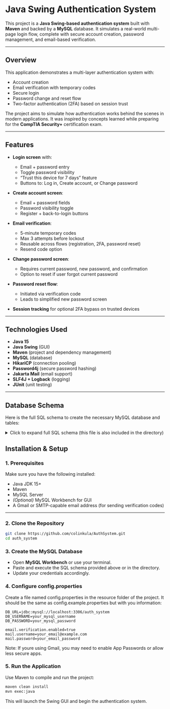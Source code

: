# Java Swing Authentication System

This project is a **Java Swing-based authentication system** built with **Maven** and backed by a **MySQL** database. It simulates a real-world multi-page login flow, complete with secure account creation, password management, and email-based verification.

---

## Overview

This application demonstrates a multi-layer authentication system with:

- Account creation
- Email verification with temporary codes
- Secure login
- Password change and reset flow
- Two-factor authentication (2FA) based on session trust

The project aims to simulate how authentication works behind the scenes in modern applications. It was inspired by concepts learned while preparing for the **CompTIA Security+** certification exam.

---

## Features

- **Login screen** with:
  - Email + password entry
  - Toggle password visibility
  - “Trust this device for 7 days” feature
  - Buttons to: Log in, Create account, or Change password

- **Create account screen**:
  - Email + password fields
  - Password visibility toggle
  - Register + back-to-login buttons

- **Email verification**:
  - 5-minute temporary codes
  - Max 3 attempts before lockout
  - Reusable across flows (registration, 2FA, password reset)
  - Resend code option

- **Change password screen**:
  - Requires current password, new password, and confirmation
  - Option to reset if user forgot current password

- **Password reset flow**:
  - Initiated via verification code
  - Leads to simplified new password screen

- **Session tracking** for optional 2FA bypass on trusted devices

---

## Technologies Used

- **Java 15**
- **Java Swing** (GUI)
- **Maven** (project and dependency management)
- **MySQL** (database)
- **HikariCP** (connection pooling)
- **Password4j** (secure password hashing)
- **Jakarta Mail** (email support)
- **SLF4J + Logback** (logging)
- **JUnit** (unit testing)

---

## Database Schema

Here is the full SQL schema to create the necessary MySQL database and tables:

<details>
<summary>Click to expand full SQL schema (this file is also included in the directory)</summary>

```sql
-- Create schema
CREATE DATABASE IF NOT EXISTS auth_system;
USE auth_system;

-- users table
CREATE TABLE users (
    user_id INT NOT NULL AUTO_INCREMENT PRIMARY KEY,
    email VARCHAR(255) NOT NULL UNIQUE,
    password_hash VARCHAR(255) NOT NULL,
    email_verified TINYINT(1) NOT NULL DEFAULT 0,
    created_at TIMESTAMP DEFAULT CURRENT_TIMESTAMP,
    deleted_at TIMESTAMP NULL
);

-- user_sessions table
CREATE TABLE user_sessions (
    session_id INT NOT NULL AUTO_INCREMENT PRIMARY KEY,
    user_id INT NOT NULL,
    session_token_hash CHAR(64) NOT NULL UNIQUE,
    created_at TIMESTAMP DEFAULT CURRENT_TIMESTAMP,
    last_active_at TIMESTAMP DEFAULT CURRENT_TIMESTAMP,
    expires_at TIMESTAMP NOT NULL,
    device_name VARCHAR(255),
    ip_address VARCHAR(45),
    user_agent TEXT,
    is_ephemeral TINYINT(1) NOT NULL DEFAULT 0,
    FOREIGN KEY (user_id) REFERENCES users(user_id)
        ON DELETE CASCADE
);

-- user_tokens table
CREATE TABLE user_tokens (
    verification_id INT NOT NULL AUTO_INCREMENT PRIMARY KEY,
    user_id INT NOT NULL,
    token_hash CHAR(64) NOT NULL UNIQUE,
    type ENUM('2FA', 'email', 'login', 'changePass', 'resetPass') NOT NULL DEFAULT '2FA',
    created_at TIMESTAMP DEFAULT CURRENT_TIMESTAMP,
    last_sent_at TIMESTAMP DEFAULT CURRENT_TIMESTAMP,
    expires_at TIMESTAMP NOT NULL,
    verified TINYINT(1) NOT NULL DEFAULT 0,
    FOREIGN KEY (user_id) REFERENCES users(user_id)
        ON DELETE CASCADE
);

-- login_attempts table
CREATE TABLE login_attempts (
    attempt_id INT NOT NULL AUTO_INCREMENT PRIMARY KEY,
    user_id INT,
    email_entered VARCHAR(255),
    success TINYINT(1) NOT NULL,
    attempt_time TIMESTAMP DEFAULT CURRENT_TIMESTAMP,
    ip_address VARCHAR(45),
    type ENUM('2FA', 'email', 'login', 'changePass', 'resetPass') NOT NULL,
    FOREIGN KEY (user_id) REFERENCES users(user_id)
        ON DELETE SET NULL,
    INDEX (email_entered)
);

-- lockouts table
CREATE TABLE lockouts (
    email VARCHAR(255) NOT NULL,
    type ENUM('login', '2FA', 'email', 'changePass', 'resetPass') NOT NULL,
    ip_address VARCHAR(45),
    lockout_until TIMESTAMP NOT NULL,
    PRIMARY KEY (email, type)
);
```
</details>

## Installation & Setup

### 1. Prerequisites

Make sure you have the following installed:

- Java JDK 15+
- Maven
- MySQL Server
- *(Optional)* MySQL Workbench for GUI
- A Gmail or SMTP-capable email address (for sending verification codes)

---

### 2. Clone the Repository

```bash
git clone https://github.com/colinkula/AuthSystem.git
cd auth_system
```

### 3. Create the MySQL Database

- Open **MySQL Workbench** or use your terminal.
- Paste and execute the SQL schema provided above or in the directory.
- Update your credentials accordingly.

### 4. Configure config.properties

Create a file named config.properties in the resource folder of the project. It should be the same as config.example.properties but with you information:

```config.properties
DB_URL=jdbc:mysql://localhost:3306/auth_system
DB_USERNAME=your_mysql_username
DB_PASSWORD=your_mysql_password

email.verification.enabled=true
mail.username=your_email@example.com
mail.password=your_email_password
```
Note: If youre using Gmail, you may need to enable App Passwords or allow less secure apps.

### 5. Run the Application

Use Maven to compile and run the project:

```bash
maven clean install
mvn exec:java
```
This will launch the Swing GUI and begin the authentication system.


